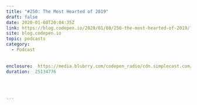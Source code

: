 ```yaml
---
title: "#250: The Most Hearted of 2019"
draft: false
date: 2020-01-08T20:04:35Z
link: https://blog.codepen.io/2020/01/08/250-the-most-hearted-of-2019/?utm_medium=RSS&utm_source=hune
site: blog.codepen.io
topic: podcasts
category:
  - Podcast
  
  
enclosure:  https://media.blubrry.com/codepen_radio/cdn.simplecast.com/audio/a57091/a570912b-55d0-4b6d-a6c2-123097b3faab/87e39988-9d61-44b9-bf90-ff8babb56e88/codepenradio-250_tc.mp3 
duration:  25134776  
 
 
  

---
```

